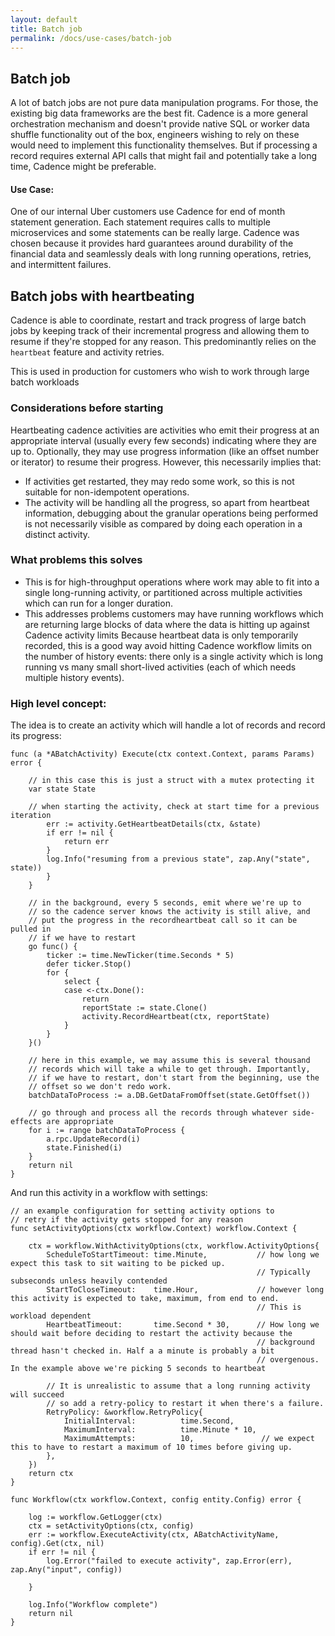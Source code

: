 ```yaml
---
layout: default
title: Batch job
permalink: /docs/use-cases/batch-job
---
```


## Batch job
A lot of batch jobs are not pure data manipulation programs. For those, the existing big data frameworks are the best fit. Cadence is a more general orchestration mechanism and doesn't provide native SQL or worker data shuffle functionality out of the box, engineers wishing to rely on these would need to implement this functionality themselves.
But if processing a record requires external API calls that might fail and potentially take a long time, Cadence might be preferable.

#### Use Case:

One of our internal Uber customers use Cadence for end of month statement generation. Each statement requires calls to multiple microservices and some statements can be really large. Cadence was chosen because it provides hard guarantees around durability of the financial data and seamlessly deals with long running operations, retries, and intermittent failures.

## Batch jobs with heartbeating

Cadence is able to coordinate, restart and track progress of large batch jobs by keeping track of their incremental progress and allowing them to resume if they're stopped for any reason. This predominantly relies on the `heartbeat` feature and activity retries. 

This is used in production for customers who wish to work through large batch workloads 

### Considerations before starting

Heartbeating cadence activities are activities who emit their progress at an appropriate interval (usually every few seconds) indicating where they are up to. Optionally, they may use progress information (like an offset number or iterator) to resume their progress. However, this necessarily implies that:

- If activities get restarted, they may redo some work, so this is not suitable for non-idempotent operations.
- The activity will be handling all the progress, so apart from heartbeat information, debugging about the granular operations being performed is not necessarily visible as compared by doing each operation in a distinct activity. 

### What problems this solves

- This is for high-throughput operations where work may able to fit into a single long-running activity, or partitioned across multiple activities which can run for a longer duration.
- This addresses problems customers may have running workflows which are returning large blocks of data where the data is hitting up against Cadence activity limits
Because heartbeat data is only temporarily recorded, this is a good way avoid hitting Cadence workflow limits on the number of history events: there only is a single activity which is long running vs many small short-lived activities (each of which needs multiple history events).

### High level concept:

The idea is to create an activity which will handle a lot of records and record its progress:

```golang
func (a *ABatchActivity) Execute(ctx context.Context, params Params) error {

    // in this case this is just a struct with a mutex protecting it
	var state State

    // when starting the activity, check at start time for a previous iteration 
		err := activity.GetHeartbeatDetails(ctx, &state)
		if err != nil {
			return err
		}
		log.Info("resuming from a previous state", zap.Any("state", state))
		}
	}

    // in the background, every 5 seconds, emit where we're up to
    // so the cadence server knows the activity is still alive, and 
    // put the progress in the recordheartbeat call so it can be pulled in
    // if we have to restart
    go func() {
        ticker := time.NewTicker(time.Seconds * 5)
        defer ticker.Stop()
        for {
            select {
            case <-ctx.Done():
                return
                reportState := state.Clone()
                activity.RecordHeartbeat(ctx, reportState)
            }
        }
    }()

    // here in this example, we may assume this is several thousand 
    // records which will take a while to get through. Importantly, 
    // if we have to restart, don't start from the beginning, use the 
    // offset so we don't redo work.
	batchDataToProcess := a.DB.GetDataFromOffset(state.GetOffset())

    // go through and process all the records through whatever side-effects are appropriate
    for i := range batchDataToProcess {
        a.rpc.UpdateRecord(i)
        state.Finished(i)
    }
	return nil
}
```

And run this activity in a workflow with settings:
```golang
// an example configuration for setting activity options to 
// retry if the activity gets stopped for any reason
func setActivityOptions(ctx workflow.Context) workflow.Context {

	ctx = workflow.WithActivityOptions(ctx, workflow.ActivityOptions{
		ScheduleToStartTimeout: time.Minute,           // how long we expect this task to sit waiting to be picked up. 
                                                       // Typically subseconds unless heavily contended
		StartToCloseTimeout:    time.Hour,             // however long this activity is expected to take, maximum, from end to end. 
                                                       // This is workload dependent
		HeartbeatTimeout:       time.Second * 30,      // How long we should wait before deciding to restart the activity because the 
                                                       // background thread hasn't checked in. Half a a minute is probably a bit 
                                                       // overgenous. In the example above we're picking 5 seconds to heartbeat
		
        // It is unrealistic to assume that a long running activity will succeed
        // so add a retry-policy to restart it when there's a failure. 
        RetryPolicy: &workflow.RetryPolicy{
			InitialInterval:          time.Second,
			MaximumInterval:          time.Minute * 10,
            MaximumAttempts:          10,               // we expect this to have to restart a maximum of 10 times before giving up. 	
		},
	})
	return ctx
}

func Workflow(ctx workflow.Context, config entity.Config) error {

	log := workflow.GetLogger(ctx)
	ctx = setActivityOptions(ctx, config)
    err := workflow.ExecuteActivity(ctx, ABatchActivityName, config).Get(ctx, nil)
    if err != nil {
        log.Error("failed to execute activity", zap.Error(err), zap.Any("input", config))

    }

	log.Info("Workflow complete")
	return nil
}
```